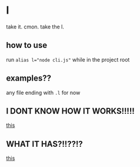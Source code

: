 # l
take it. cmon. take the l.
## how to use
run `alias l="node cli.js"` while in the project root
## examples??
any file ending with `.l` for now
## I DONT KNOW HOW IT WORKS!!!!!
[this](https://github.com/MinecraftPublisher/l/blob/master/GUIDE.md)
## WHAT IT HAS?!!??!?
[this](https://github.com/MinecraftPublisher/l/blob/master/FEATURES.md)